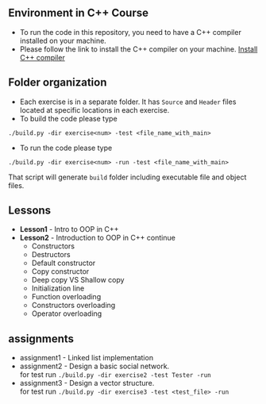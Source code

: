 ## Environment in C++ Course
- To run the code in this repository, you need to have a C++ compiler installed on your machine.
- Please follow the link to install the C++ compiler on your machine. [Install C++ compiler](https://code.visualstudio.com/docs/cpp/config-mingw)

## Folder organization
- Each exercise is in a separate folder. It has `Source` and `Header` files located at specific locations in each exercise.
- To build the code please type
```
./build.py -dir exercise<num> -test <file_name_with_main>
```

- To run the code please type
```
./build.py -dir exercise<num> -run -test <file_name_with_main>
```
That script will generate `build` folder including executable file and object files.

## Lessons
- **Lesson1** - Intro to OOP in C++
- **Lesson2** - Introduction to OOP in C++ continue
    * Constructors
    * Destructors
    * Default constructor
    * Copy constructor
    * Deep copy VS Shallow copy
    * Initialization line
    * Function overloading
    * Constructors overloading
    * Operator overloading


## assignments
- assignment1 - Linked list implementation
- assignment2 - Design a basic social network.       
for test run  `./build.py -dir exercise2 -test Tester -run`
- assignment3 - Design a vector structure.     
for test run  `./build.py -dir exercise3 -test <test_file> -run`
 
